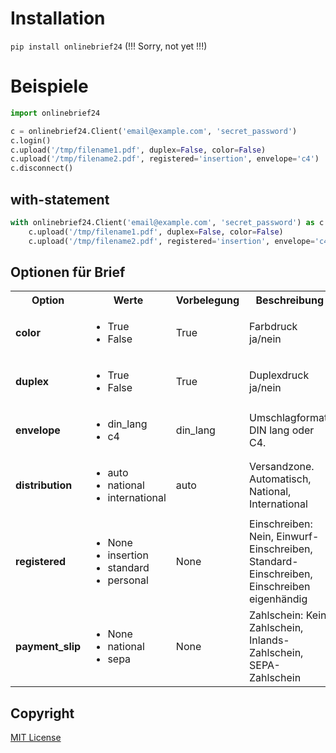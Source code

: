 # Installation

```pip install onlinebrief24``` (!!! Sorry, not yet !!!)

# Beispiele

```python
import onlinebrief24

c = onlinebrief24.Client('email@example.com', 'secret_password')
c.login()
c.upload('/tmp/filename1.pdf', duplex=False, color=False)
c.upload('/tmp/filename2.pdf', registered='insertion', envelope='c4')
c.disconnect()
```

## with-statement
```python
with onlinebrief24.Client('email@example.com', 'secret_password') as c:
    c.upload('/tmp/filename1.pdf', duplex=False, color=False)
    c.upload('/tmp/filename2.pdf', registered='insertion', envelope='c4')
```


## Optionen für Brief

<table width="100%">
  <tr>
    <th>Option</th>
    <th>Werte</th>
    <th>Vorbelegung</th>
    <th>Beschreibung</th>
  </tr>
  <tr>
    <td>
      <strong>color</strong>
    </td>
    <td>
      <ul>
        <li>True</li>
        <li>False</li>
      </ul>
    </td>
    <td>
      True
    </td>
    <td>
      Farbdruck ja/nein
    </td>
  </tr>
    
  <tr>
    <td>
      <strong>duplex</strong>
    </td>
    <td>
      <ul>
        <li>True</li>
        <li>False</li>
      </ul>
    </td>
    <td>
      True
    </td>
    <td>
      Duplexdruck ja/nein
    </td>
  </tr>
  
  <tr>
    <td>
      <strong>envelope</strong>
    </td>
    <td>
      <ul>
        <li>din_lang</li>
        <li>c4</li>
      </ul>
    </td>
    <td>
      din_lang
    </td>
    <td>
      Umschlagformat. DIN lang oder C4.
    </td>
  </tr>

  <tr>
    <td>
      <strong>distribution</strong>
    </td>
    <td>
      <ul>
        <li>auto</li>
        <li>national</li>
        <li>international</li>
      </ul>
    </td>
    <td>
      auto
    </td>
    <td>
      Versandzone. Automatisch, National, International
    </td>
  </tr>

  <tr>
    <td>
      <strong>registered</strong>
    </td>
    <td>
      <ul>
        <li>None</li>
        <li>insertion</li>
        <li>standard</li>
        <li>personal</li>
      </ul>
    </td>
    <td>
      None
    </td>
    <td>
      Einschreiben: Nein, Einwurf-Einschreiben, Standard-Einschreiben, Einschreiben eigenhändig
    </td>
  </tr>

  <tr>
    <td>
      <strong>payment_slip</strong>
    </td>
    <td>
      <ul>
        <li>None</li>
        <li>national</li>
        <li>sepa</li>
      </ul>
    </td>
    <td>
      None
    </td>
    <td>
      Zahlschein: Kein Zahlschein, Inlands-Zahlschein, SEPA-Zahlschein
    </td>
  </tr>
  

</table>

## Copyright

[MIT License](https://github.com/dajool/onlinebrief24/blob/master/LICENSE)
